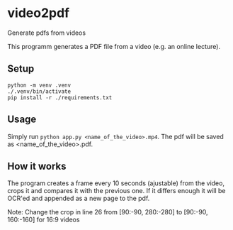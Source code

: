 # video2pdf

Generate pdfs from videos

This programm generates a PDF file from a video (e.g. an online lecture).

## Setup

```shell
python -m venv .venv
./.venv/bin/activate
pip install -r ./requirements.txt
```

## Usage

Simply run `python app.py <name_of_the_video>.mp4`. The pdf will be saved as <name_of_the_video>.pdf.

## How it works

The program creates a frame every 10 seconds (ajustable) from the video, crops it and compares it with the previous one. If it differs enough it will be OCR'ed and appended as a new page to the pdf.

Note: Change the crop in line 26 from [90:-90, 280:-280] to [90:-90, 160:-160] for 16:9 videos
